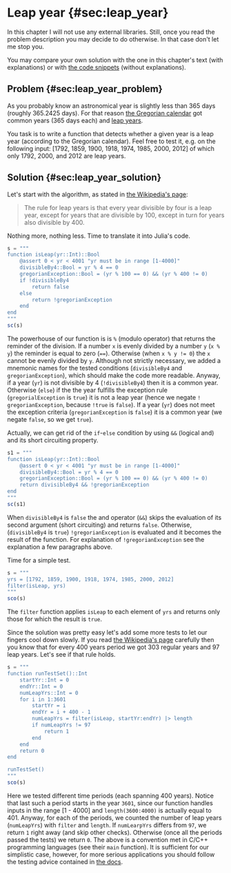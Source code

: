 # Leap year {#sec:leap_year}

In this chapter I will not use any external libraries. Still, once you read the
problem description you may decide to do otherwise. In that case don't let me
stop you.

You may compare your own solution with the one in this chapter's text (with
explanations) or with [the code
snippets](https://github.com/b-lukaszuk/BS_wJ_eng/tree/main/code_snippets/leap_year)
(without explanations).

## Problem {#sec:leap_year_problem}

As you probably know an astronomical year is slightly less than 365 days
(roughly 365.2425 days). For that reason [the Gregorian
calendar](https://en.wikipedia.org/wiki/Gregorian_calendar) got common years
(365 days each) and [leap years](https://en.wikipedia.org/wiki/Leap_year).

You task is to write a function that detects whether a given year is a leap year
(according to the Gregorian calendar). Feel free to test it, e.g. on the
following input: [1792, 1859, 1900, 1918, 1974, 1985, 2000, 2012] of which only
1792, 2000, and 2012 are leap years.

## Solution {#sec:leap_year_solution}

Let's start with the algorithm, as stated in [the Wikipedia's
page](https://en.wikipedia.org/wiki/Gregorian_calendar):

> The rule for leap years is that every year divisible by four is a leap year,
> except for years that are divisible by 100, except in turn for years also
> divisible by 400.

Nothing more, nothing less. Time to translate it into Julia's code.

```jl
s = """
function isLeap(yr::Int)::Bool
    @assert 0 < yr < 4001 "yr must be in range [1-4000]"
    divisibleBy4::Bool = yr % 4 == 0
    gregorianException::Bool = (yr % 100 == 0) && (yr % 400 != 0)
    if !divisibleBy4
        return false
    else
        return !gregorianException
    end
end
"""
sc(s)
```

The powerhouse of our function is is `%` (modulo operator) that returns the
reminder of the division. If a number `x` is evenly divided by a number `y`
(`x % y`) the reminder is equal to zero (`==`). Otherwise (when `x % y != 0`)
the `x` cannot be evenly divided by `y`. Although not strictly necessary, we
added a mnemonic names for the tested conditions (`divisibleBy4` and
`gregorianException`), which should make the code more readable. Anyway, if a
year (`yr`) is not divisible by 4 (`!divisibleBy4`) then it is a common year.
Otherwise (`else`) if the the year fulfills the exception rule
(`gregorialException` is `true`) it is not a leap year (hence we negate `!`
`gregorianException`, because `!true` is `false`). If a year (`yr`) does not
meet the exception criteria (`gregorianException` is `false`) it is a common
year (we negate `false`, so we get `true`).

Actually, we can get rid of the `if`-`else` condition by using `&&` (logical
and) and its short circuiting property.

```jl
s1 = """
function isLeap(yr::Int)::Bool
    @assert 0 < yr < 4001 "yr must be in range [1-4000]"
    divisibleBy4::Bool = yr % 4 == 0
    gregorianException::Bool = (yr % 100 == 0) && (yr % 400 != 0)
    return divisibleBy4 && !gregorianException
end
"""
sc(s1)
```

When `divisibleBy4` is `false` the and operator (`&&`) skips the evaluation of
its second argument (short circuiting) and returns `false`. Otherwise,
(`divisibleBy4` is `true`) `!gregorianException` is evaluated and it becomes the
result of the function. For explanation of `!gregorianException` see the
explanation a few paragraphs above.

Time for a simple test.

```jl
s = """
yrs = [1792, 1859, 1900, 1918, 1974, 1985, 2000, 2012]
filter(isLeap, yrs)
"""
sco(s)
```

The `filter` function applies `isLeap` to each element of `yrs` and returns only
those for which the result is `true`.

Since the solution was pretty easy let's add some more tests to let our fingers
cool down slowly. If you read [the Wikipedia's
page](https://en.wikipedia.org/wiki/Gregorian_calendar) carefully then you know
that for every 400 years period we got 303 regular years and 97 leap
years. Let's see if that rule holds.

```jl
s = """
function runTestSet()::Int
    startYr::Int = 0
    endYr::Int = 0
    numLeapYrs::Int = 0
    for i in 1:3601
        startYr = i
        endYr = i + 400 - 1
        numLeapYrs = filter(isLeap, startYr:endYr) |> length
        if numLeapYrs != 97
            return 1
        end
    end
    return 0
end

runTestSet()
"""
sco(s)
```

Here we tested different time periods (each spanning 400 years). Notice that
last such a period starts in the year `3601`, since our function handles inputs
in the range [1 - 4000] and `length(3600:4000)` is actually equal
to 401. Anyway, for each of the periods, we counted the number of leap years
(`numLeapYrs`) with `filter` and `length`. If `numLearpYrs` differs from `97`,
we return `1` right away (and skip other checks). Otherwise (once all the
periods passed the tests) we return `0`. The above is a convention met in C/C++
programming languages (see their `main` function). It is sufficient for our
simplistic case, however, for more serious applications you should follow the
testing advice contained in [the
docs](https://docs.julialang.org/en/v1/stdlib/Test/).
